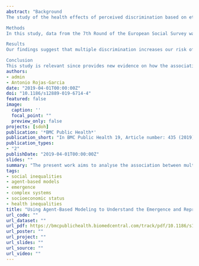 ```yaml
---
abstract: "Background
The study of the health effects of perceived discrimination based on ethnic and social traits has a long-standing and widespread tradition in epidemiological research, but less attention has been paid to the study of multiple discrimination, particularly its effects on mental health. The present work aims to analyse the association between multiple discrimination and depressive symptoms in Europe, and the impact of contextual socioeconomic circumstances on this relationship.

Methods
In this study, data from the 7th Round of the European Social Survey was used. Given that the outcome variable, CES-D8, is a depression scale from 0 to 24 possible values and the hierarchical organisation of individuals (level-1 units) clustered within countries (level-2 units), a linear multilevel model was carried out.

Results
Our findings suggest that multiple discrimination increases our risk of suffering depressive disorder, but in addition this work provides an important step forward to explain and understand how the relationship between multiple discrimination and depression might vary depending the socioeconomic context. In particular, we can observe that differences in the prevalence of depressive symptoms along multiple discrimination levels decrease as GDP per capita increases among European countries.

Conclusion
This study is relevant since provides new evidence on how the association between multiple discrimination and depression operates at the micro and macro-level context, which is fundamental to understand how macro-economic fluctuations of countries may determine depressive disorders through the effect of single and combined forms of discrimination."
authors:
- admin
- Antonio Rojas-Garcia
date: "2019-04-01T00:00:00Z"
doi: "10.1186/s12889-019-6714-4"
featured: false
image:
  caption: ''
  focal_point: ""
  preview_only: false
projects: [sdoh]
publication: '*BMC Public Health*'
publication_short: "In BMC Public Health 19, Article number: 435 (2019)"
publication_types:
- "2"
publishDate: "2019-04-01T00:00:00Z"
slides: ""
summary: "The present work aims to analyse the association between multiple discrimination and depressive symptoms in Europe, and the impact of contextual socioeconomic circumstances on this relationship."
tags:
- social inequalities
- agent-based models
- emergence
- complex systems
- socioeconomic status
- health inequalities
title: "Using Agent-Based Modeling to Understand the Emergence and Reproduction of Social Inequalities in Health"
url_code: ""
url_dataset: ""
url_pdf: https://bmcpublichealth.biomedcentral.com/track/pdf/10.1186/s12889-019-6714-4
url_poster: ""
url_project: ""
url_slides: ""
url_source: ""
url_video: ""
---
```

